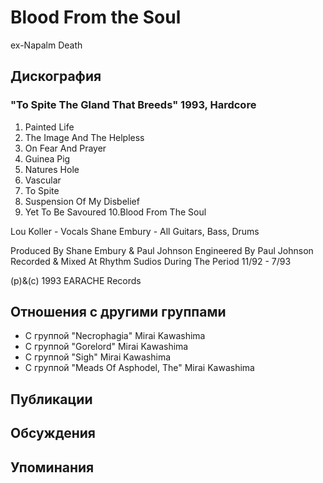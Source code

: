 # Blood From the Soul

ex-Napalm Death

## Дискография

### "To Spite The Gland That Breeds" 1993, Hardcore

1. Painted Life
2. The Image And The Helpless
3. On Fear And Prayer
4. Guinea Pig
5. Natures Hole
6. Vascular
7. To Spite
8. Suspension Of My Disbelief
9. Yet To Be Savoured
10.Blood From The Soul

 Lou Koller  - Vocals
 Shane Embury - All Guitars, Bass, Drums

Produced By Shane Embury & Paul Johnson
Engineered By Paul Johnson
Recorded & Mixed At Rhythm Sudios During
The Period  11/92 - 7/93

(p)&(c) 1993 EARACHE Records


## Отношения с другими группами

* C группой "Necrophagia" Mirai Kawashima
* C группой "Gorelord" Mirai Kawashima
* C группой "Sigh" Mirai Kawashima
* C группой "Meads Of Asphodel, The" Mirai Kawashima

## Публикации


## Обсуждения


## Упоминания

